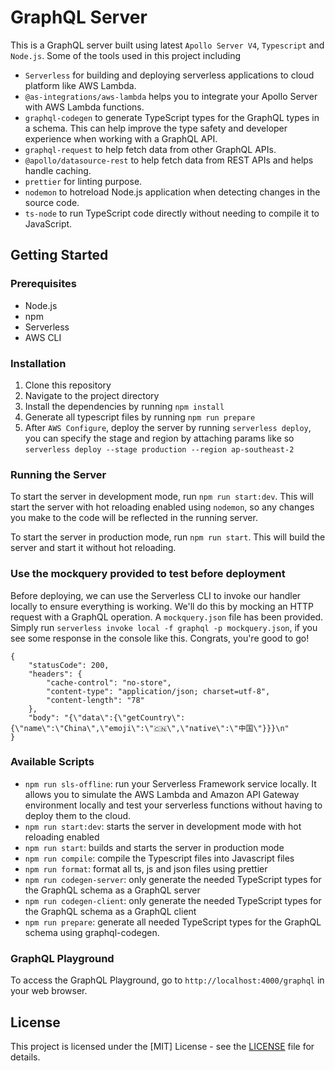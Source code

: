 # GraphQL Server

This is a GraphQL server built using latest `Apollo Server V4`, `Typescript` and `Node.js`.
Some of the tools used in this project including

- `Serverless` for building and deploying serverless applications to cloud platform like AWS Lambda.
- `@as-integrations/aws-lambda` helps you to integrate your Apollo Server with AWS Lambda functions.
- `graphql-codegen` to generate TypeScript types for the GraphQL types in a schema. This can help improve the type safety and developer experience when working with a GraphQL API.
- `graphql-request` to help fetch data from other GraphQL APIs.
- `@apollo/datasource-rest` to help fetch data from REST APIs and helps handle caching.
- `prettier` for linting purpose.
- `nodemon` to hotreload Node.js application when detecting changes in the source code.
- `ts-node` to run TypeScript code directly without needing to compile it to JavaScript.

## Getting Started

### Prerequisites

- Node.js
- npm
- Serverless
- AWS CLI

### Installation

1. Clone this repository
2. Navigate to the project directory
3. Install the dependencies by running `npm install`
4. Generate all typescript files by running `npm run prepare`
5. After `AWS Configure`, deploy the server by running `serverless deploy`, you can specify the stage and region by attaching params like so `serverless deploy --stage production --region ap-southeast-2`

### Running the Server

To start the server in development mode, run `npm run start:dev`. This will start the server with hot reloading enabled using `nodemon`, so any changes you make to the code will be reflected in the running server.

To start the server in production mode, run `npm run start`. This will build the server and start it without hot reloading.

### Use the mockquery provided to test before deployment

Before deploying, we can use the Serverless CLI to invoke our handler locally to ensure everything is working. We'll do this by mocking an HTTP request with a GraphQL operation. A `mockquery.json` file has been provided.
Simply run `serverless invoke local -f graphql -p mockquery.json`, if you see some response in the console like this. Congrats, you're good to go!

```
{
    "statusCode": 200,
    "headers": {
        "cache-control": "no-store",
        "content-type": "application/json; charset=utf-8",
        "content-length": "78"
    },
    "body": "{\"data\":{\"getCountry\":{\"name\":\"China\",\"emoji\":\"🇨🇳\",\"native\":\"中国\"}}}\n"
}
```

### Available Scripts

- `npm run sls-offline`: run your Serverless Framework service locally. It allows you to simulate the AWS Lambda and Amazon API Gateway environment locally and test your serverless functions without having to deploy them to the cloud.
- `npm run start:dev`: starts the server in development mode with hot reloading enabled
- `npm run start`: builds and starts the server in production mode
- `npm run compile`: compile the Typescript files into Javascript files
- `npm run format`: format all ts, js and json files using prettier
- `npm run codegen-server`: only generate the needed TypeScript types for the GraphQL schema as a GraphQL server
- `npm run codegen-client`: only generate the needed TypeScript types for the GraphQL schema as a GraphQL client
- `npm run prepare`: generate all needed TypeScript types for the GraphQL schema using graphql-codegen.

### GraphQL Playground

To access the GraphQL Playground, go to `http://localhost:4000/graphql` in your web browser.

## License

This project is licensed under the [MIT] License - see the [LICENSE](./license.md) file for details.
